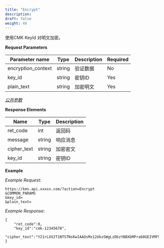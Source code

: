 ```yaml
---
title: "Encrypt"
description: 
draft: false
weight: 40
---
```


使用CMK KeyId 对明文加密。

**Request Parameters**

| Parameter name | Type | Description | Required |
| --- | --- | --- | --- |
| encryption_context | string | 验证数据    | No       |
| key_id             | string | 密钥ID      | Yes      |
| plain_text         | string | 加密明文    | Yes      |

[_公共参数_](../../../parameters/)

**Response Elements**

| Name | Type | Description |
| --- | --- | --- |
| ret_code    | int    | 返回码      |
| message     | string | 响应消息    |
| cipher_text | string | 加密密文    |
| key_id      | string | 密钥ID      |

**Example**

_Example Request_:

```
https://kms.api.xxxxx.com/?action=Encrypt
&COMMON_PARAMS
&key_id=
&plain_text=
```

_Example Response_:

```
{
	"ret_code":0,
	"key_id":"cmk-12345678",
	"cipher_text":"Y21rLXV2T1NTSTNsKwIAAOsMx12UkxSWgLzDbzYBBXbMPra60GEIVMF9eEdlA88rGuHYNWN9KQ0heDe8KL"
}
```
